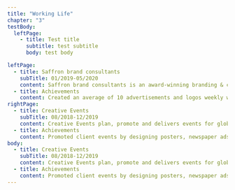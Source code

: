 ```yaml
---
title: "Working Life"
chapter: "3"
testBody:
  leftPage:
    - title: Test title
      subtitle: test subtitle
      body: test body

leftPage:
  - title: Saffron brand consultants
    subTitle: 01/2019-05/2020
    content: Saffron brand consultants is an award-winning branding & creative agency that helps clients to communicate through graphic design & art direction.
  - title: Achievements
    content: Created an average of 10 advertisements and logos weekly with Illustrator and InDesign. Managed 8-10 graphics editing projects per day including retouching, colour correction and enhancing/arranging photos for use in final production. Supervised project team of four that developed large-scale print projects with 100+ pieces. Ensured compliance with agency design guidelines. Reviewed design models, drawings and design documents for quality and accuracy.
rightPage:
  - title: Creative Events
    subTitle: 08/2018-12/2019
    content: Creative Events plan, promote and delivers events for global brand. I worked in the graphic design department to promote the events.
  - title: Achievements
    content: Promoted client events by designing posters, newspaper ads and other promotional materials with a 100% record of meeting deadlines. Improved clients’ brand identity by applying design principles, typography, colour theory, and composition to their promotional materials. Helped with marketing strategies and research.
body:
  - title: Creative Events
    subTitle: 08/2018-12/2019
    content: Creative Events plan, promote and delivers events for global brand. I worked in the graphic design department to promote the events.
  - title: Achievements
    content: Promoted client events by designing posters, newspaper ads and other promotional materials with a 100% record of meeting deadlines. Improved clients’ brand identity by applying design principles, typography, colour theory, and composition to their promotional materials. Helped with marketing strategies and research.
---
```

